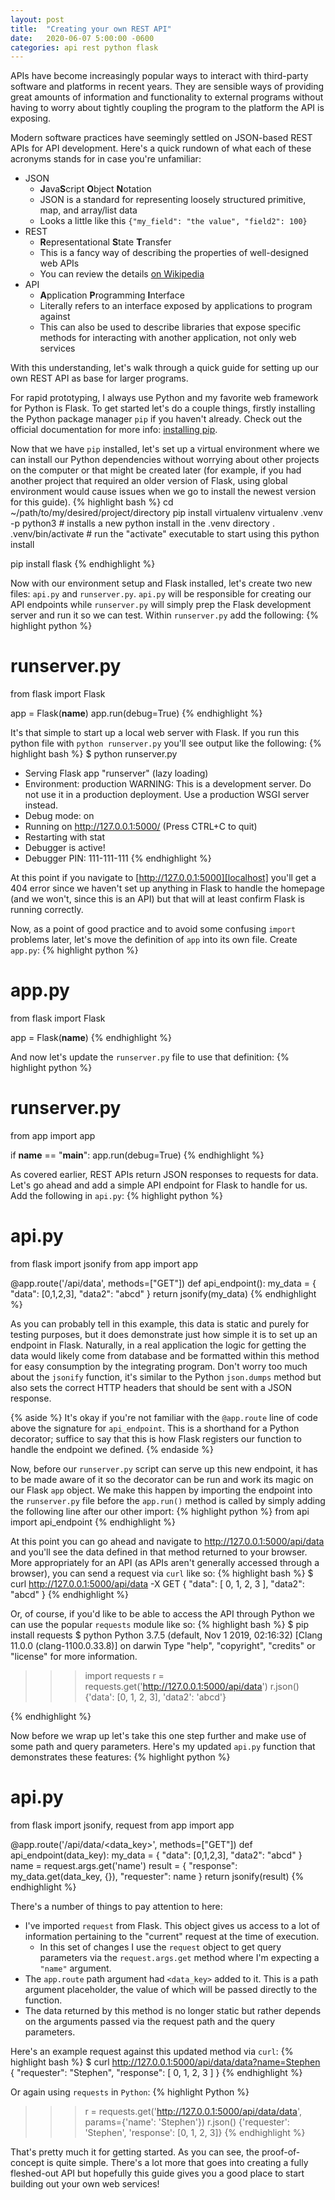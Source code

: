 ```yaml
---
layout: post
title:  "Creating your own REST API"
date:   2020-06-07 5:00:00 -0600
categories: api rest python flask
---
```


APIs have become increasingly popular ways to interact with third-party software
and platforms in recent years. They are sensible ways of providing great amounts
of information and functionality to external programs without having to worry
about tightly coupling the program to the platform the API is exposing.

Modern software practices have seemingly settled on JSON-based REST APIs for
API development. Here's a quick rundown of what each of these acronyms stands
for in case you're unfamiliar:
* JSON
  * **J**ava**S**cript **O**bject **N**otation
  * JSON is a standard for representing loosely structured primitive, map,
    and array/list data
  * Looks a little like this `{"my_field": "the value", "field2": 100}`
* REST
  * **R**epresentational **S**tate **T**ransfer
  * This is a fancy way of describing the properties of well-designed web APIs
  * You can review the details [on Wikipedia][rest-wiki]
* API
  * **A**pplication **P**rogramming **I**nterface
  * Literally refers to an interface exposed by applications to program against
  * This can also be used to describe libraries that expose specific methods for
  interacting with another application, not only web services

With this understanding, let's walk through a quick guide for setting up our own
REST API as base for larger programs.

For rapid prototyping, I always use Python and my favorite web framework for
Python is Flask. To get started let's do a couple things, firstly installing the
Python package manager `pip` if you haven't already. Check out the official
documentation for more info: [installing pip][pip-install].

Now that we have `pip` installed, let's set up a virtual environment where we
can install our Python dependencies without worrying about other projects on the
computer or that might be created later (for example, if you had another project
that required an older version of Flask, using global environment would cause
issues when we go to install the newest version for this guide).
{% highlight bash %}
cd ~/path/to/my/desired/project/directory
pip install virtualenv
virtualenv .venv -p python3 # installs a new python install in the .venv directory
. .venv/bin/activate # run the "activate" executable to start using this python install

pip install flask
{% endhighlight %}

Now with our environment setup and Flask installed, let's create two new files:
`api.py` and `runserver.py`. `api.py` will be responsible for creating our API
endpoints while `runserver.py` will simply prep the Flask development server and
run it so we can test. Within `runserver.py` add the following:
{% highlight python %}
# runserver.py
from flask import Flask

app = Flask(__name__)
app.run(debug=True)
{% endhighlight %}

It's that simple to start up a local web server with Flask. If you run this
python file with `python runserver.py` you'll see output like the following:
{% highlight bash %}
$ python runserver.py
 * Serving Flask app "runserver" (lazy loading)
 * Environment: production
   WARNING: This is a development server. Do not use it in a production deployment.
   Use a production WSGI server instead.
 * Debug mode: on
 * Running on http://127.0.0.1:5000/ (Press CTRL+C to quit)
 * Restarting with stat
 * Debugger is active!
 * Debugger PIN: 111-111-111
{% endhighlight %}

At this point if you navigate to [http://127.0.0.1:5000][localhost] you'll get a 404 error
since we haven't set up anything in Flask to handle the homepage (and we won't,
since this is an API) but that will at least confirm Flask is running correctly.

Now, as a point of good practice and to avoid some confusing `import` problems
later, let's move the definition of `app` into its own file. Create `app.py`:
{% highlight python %}
# app.py
from flask import Flask

app = Flask(__name__)
{% endhighlight %}

And now let's update the `runserver.py` file to use that definition:
{% highlight python %}
# runserver.py
from app import app

if __name__ == "__main__":
    app.run(debug=True)
{% endhighlight %}

As covered earlier, REST APIs return JSON responses to requests for data. Let's
go ahead and add a simple API endpoint for Flask to handle for us. Add the
following in `api.py`:
{% highlight python %}
# api.py
from flask import jsonify
from app import app


@app.route('/api/data', methods=["GET"])
def api_endpoint():
    my_data = {
        "data": [0,1,2,3],
        "data2": "abcd"
    }
    return jsonify(my_data)
{% endhighlight %}

As you can probably tell in this example, this data is static and purely for
testing purposes, but it does demonstrate just how simple it is to set up an
endpoint in Flask. Naturally, in a real application the logic for getting the
data would likely come from database and be formatted within this method for
easy consumption by the integrating program. Don't worry too much about the
`jsonify` function, it's similar to the Python `json.dumps` method but also sets
the correct HTTP headers that should be sent with a JSON response.

{% aside %}
It's okay if you're not familiar
with the `@app.route` line of code above the signature for `api_endpoint`.
This is a shorthand for a Python decorator; suffice to say that this is how
Flask registers our function to handle the endpoint we defined.
{% endaside %}

Now, before our `runserver.py` script can serve up this new endpoint, it has to
be made aware of it so the decorator can be run and work its magic on our Flask
`app` object. We make this happen by importing the endpoint into the
`runserver.py` file before the `app.run()` method is called by simply adding the
following line after our other import:
{% highlight python %}
from api import api_endpoint
{% endhighlight %}

At this point you can go ahead and navigate to http://127.0.0.1:5000/api/data
and you'll see the data defined in that method returned to your browser. More
appropriately for an API (as APIs aren't generally accessed through a browser),
you can send a request via `curl` like so:
{% highlight bash %}
$ curl http://127.0.0.1:5000/api/data -X GET
{
  "data": [
    0,
    1,
    2,
    3
  ],
  "data2": "abcd"
}
{% endhighlight %}

Or, of course, if you'd like to be able to access the API through Python we can
use the popular `requests` module like so:
{% highlight bash %}
$ pip install requests
$ python
Python 3.7.5 (default, Nov  1 2019, 02:16:32)
[Clang 11.0.0 (clang-1100.0.33.8)] on darwin
Type "help", "copyright", "credits" or "license" for more information.
>>> import requests
>>> r = requests.get('http://127.0.0.1:5000/api/data')
>>> r.json()
{'data': [0, 1, 2, 3], 'data2': 'abcd'}
>>>
{% endhighlight %}

Now before we wrap up let's take this one step further and make use of some path
and query parameters. Here's my updated `api.py` function that demonstrates
these features:
{% highlight python %}
# api.py
from flask import jsonify, request
from app import app

@app.route('/api/data/<data_key>', methods=["GET"])
def api_endpoint(data_key):
    my_data = {
        "data": [0,1,2,3],
        "data2": "abcd"
    }
    name = request.args.get('name')
    result = {
        "response": my_data.get(data_key, {}),
        "requester": name
    }
    return jsonify(result)
{% endhighlight %}

There's a number of things to pay attention to here:
* I've imported `request` from Flask. This object gives us access to a lot of
information pertaining to the "current" request at the time of execution.
  * In this set of changes I use the `request` object to get query parameters
  via the `request.args.get` method where I'm expecting a `"name"` argument.
* The `app.route` path argument had `<data_key>` added to it. This is a path
argument placeholder, the value of which will be passed directly to the function.
* The data returned by this method is no longer static but rather depends on the
arguments passed via the request path and the query parameters.

Here's an example request against this updated method via `curl`:
{% highlight bash %}
$ curl http://127.0.0.1:5000/api/data/data?name=Stephen
{
  "requester": "Stephen",
  "response": [
    0,
    1,
    2,
    3
  ]
}
{% endhighlight %}

Or again using `requests` in `Python`:
{% highlight Python %}
>>> r = requests.get('http://127.0.0.1:5000/api/data/data', params={'name': 'Stephen'})
>>> r.json()
{'requester': 'Stephen', 'response': [0, 1, 2, 3]}
{% endhighlight %}

That's pretty much it for getting started. As you can see, the proof-of-concept
is quite simple. There's a lot more that goes into creating a fully fleshed-out
API but hopefully this guide gives you a good place to start building out your
own web services!


[rest-wiki]: https://en.wikipedia.org/wiki/Representational_state_transfer#Architectural_constraints
[pip-install]: https://pip.pypa.io/en/stable/installing/
[localhost]: http://127.0.0.1:5000
